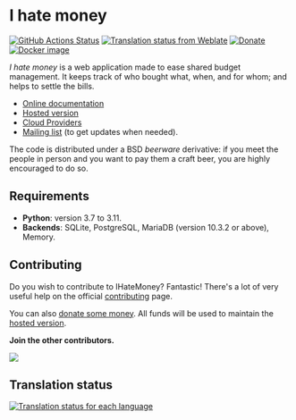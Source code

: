 # I hate money

[![GitHub Actions Status](https://github.com/spiral-project/ihatemoney/actions/workflows/test-docs.yml/badge.svg)](https://github.com/spiral-project/ihatemoney/actions/workflows/test-docs.yml)
[![Translation status from Weblate](https://hosted.weblate.org/widgets/i-hate-money/-/i-hate-money/svg-badge.svg)](https://hosted.weblate.org/engage/i-hate-money/?utm_source=widget)
[![Donate](https://img.shields.io/liberapay/receives/IHateMoney.svg?logo=liberapay)](https://liberapay.com/IHateMoney/donate)
[![Docker image](https://img.shields.io/badge/-Docker%20image-black?logo=docker)](https://hub.docker.com/r/ihatemoney/ihatemoney)

*I hate money* is a web application made to ease shared budget
management. It keeps track of who bought what, when, and for whom; and
helps to settle the bills.

-   [Online documentation](https://ihatemoney.readthedocs.io)
-   [Hosted version](https://ihatemoney.org)
-   [Cloud Providers](https://ihatemoney.readthedocs.io/en/latest/installation.html#cloud)
-   [Mailing
    list](https://mailman.alwaysdata.com/postorius/lists/info.ihatemoney.org/)
    (to get updates when needed).

The code is distributed under a BSD *beerware* derivative: if you meet
the people in person and you want to pay them a craft beer, you are
highly encouraged to do so.

## Requirements

-   **Python**: version 3.7 to 3.11.
-   **Backends**: SQLite, PostgreSQL, MariaDB (version 10.3.2 or above),
    Memory.

## Contributing

Do you wish to contribute to IHateMoney? Fantastic! There's a lot of
very useful help on the official
[contributing](https://ihatemoney.readthedocs.io/en/latest/contributing.html)
page.

You can also [donate some
money](https://liberapay.com/IHateMoney/donate). All funds will be used
to maintain the [hosted version](https://ihatemoney.org).

**Join the other contributors.**

[![](https://contrib.rocks/image?repo=spiral-project/ihatemoney)](https://github.com/spiral-project/ihatemoney/graphs/contributors)
 
## Translation status

[![Translation status for each language](https://hosted.weblate.org/widgets/i-hate-money/-/i-hate-money/multi-blue.svg)](https://hosted.weblate.org/engage/i-hate-money/?utm_source=widget)
